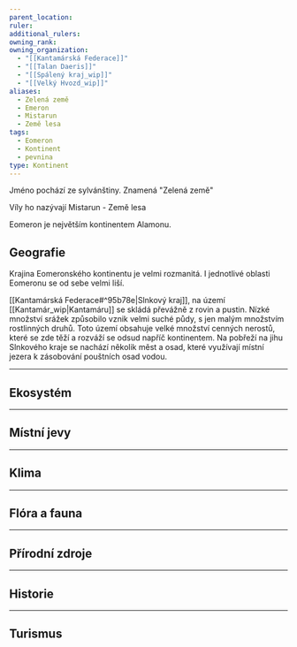 ```yaml
---
parent_location: 
ruler: 
additional_rulers: 
owning_rank: 
owning_organization:
  - "[[Kantamárská Federace]]"
  - "[[Talan Daeris]]"
  - "[[Spálený kraj_wip]]"
  - "[[Velký Hvozd_wip]]"
aliases:
  - Zelená země
  - Emeron
  - Mistarun
  - Země lesa
tags:
  - Eomeron
  - Kontinent
  - pevnina
type: Kontinent
---
```

Jméno pochází ze sylvánštiny. Znamená "Zelená země"

Víly ho nazývají Mistarun - Země lesa

Eomeron je největším kontinentem Alamonu.

## Geografie
Krajina Eomeronského kontinentu je velmi rozmanitá.
I jednotlivé oblasti Eomeronu se od sebe velmi liší.  

[[Kantamárská Federace#^95b78e|Slnkový kraj]], na území [[Kantamár_wip|Kantamáru]] se skládá převážně z rovin a pustin. Nízké množství srážek způsobilo vznik velmi suché půdy, s jen malým množstvím rostlinných druhů. Toto území obsahuje velké množství cenných nerostů, které se zde těží a rozváží se odsud napříč kontinentem. Na pobřeží na jihu Slnkového kraje se nachází několik měst a osad, které využívají místní jezera k zásobování pouštních osad vodou.

---
## Ekosystém


---
## Místní jevy


---
## Klima


---
## Flóra a fauna


---
## Přírodní zdroje


---
## Historie


---
## Turismus